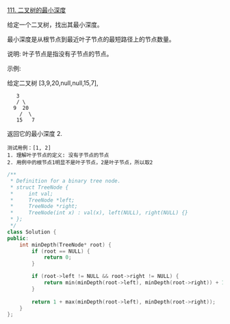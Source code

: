 [111. 二叉树的最小深度](https://leetcode-cn.com/problems/minimum-depth-of-binary-tree/)

给定一个二叉树，找出其最小深度。

最小深度是从根节点到最近叶子节点的最短路径上的节点数量。

说明: 叶子节点是指没有子节点的节点。

示例:

给定二叉树 [3,9,20,null,null,15,7],

```
   3
   / \
  9  20
    /  \
   15   7
```

返回它的最小深度  2.

```
测试用例：[1, 2]
1. 理解叶子节点的定义: 没有子节点的节点
2. 用例中的根节点1明显不是叶子节点，2是叶子节点，所以取2
```

```c++
/**
 * Definition for a binary tree node.
 * struct TreeNode {
 *     int val;
 *     TreeNode *left;
 *     TreeNode *right;
 *     TreeNode(int x) : val(x), left(NULL), right(NULL) {}
 * };
 */
class Solution {
public:
    int minDepth(TreeNode* root) {
        if (root == NULL) {
            return 0;
        }

        if (root->left != NULL && root->right != NULL) {
            return min(minDepth(root->left), minDepth(root->right)) + 1;
        }
        
        return 1 + max(minDepth(root->left), minDepth(root->right));
    }
};
```